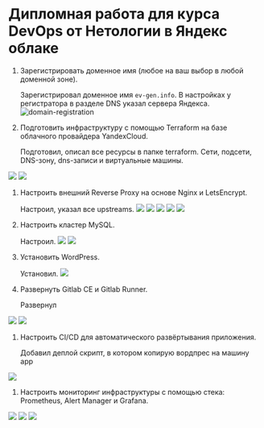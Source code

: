 # Дипломная работа для курса DevOps от Нетологии в Яндекс облаке

1. Зарегистрировать доменное имя (любое на ваш выбор в любой доменной зоне).

    Зарегистрировал доменное имя `ev-gen.info`. В настройках у регистратора в разделе DNS указал сервера Яндекса.
![domain-registration](https://github.com/evgeniy-skt/devops-diplom/blob/main/screenshots/domain-registration.png)

1. Подготовить инфраструктуру с помощью Terraform на базе облачного провайдера YandexCloud.

    Подготовил, описал все ресурсы в папке terraform. Сети, подсети, DNS-зону, dns-записи и виртуальные машины.

![](https://github.com/evgeniy-skt/devops-diplom/blob/main/screenshots/yandex-vm-list.png)
![](https://github.com/evgeniy-skt/devops-diplom/blob/main/screenshots/yandex-dns.png)

1. Настроить внешний Reverse Proxy на основе Nginx и LetsEncrypt.

    Настроил, указал все upstreams.
![](https://github.com/evgeniy-skt/devops-diplom/blob/main/screenshots/gitlab-cert.png)
![](https://github.com/evgeniy-skt/devops-diplom/blob/main/screenshots/wordpress-cert.png)
![](https://github.com/evgeniy-skt/devops-diplom/blob/main/screenshots/alertmanager-cert.png)
![](https://github.com/evgeniy-skt/devops-diplom/blob/main/screenshots/grafana-cert.png)
![](https://github.com/evgeniy-skt/devops-diplom/blob/main/screenshots/prometheus-cert.png)

1. Настроить кластер MySQL.

    Настроил.
![](https://github.com/evgeniy-skt/devops-diplom/blob/main/screenshots/mysql-replication-status.png)
![](https://github.com/evgeniy-skt/devops-diplom/blob/main/screenshots/mysql-dbs-list.png)

1. Установить WordPress.

    Установил.
![](https://github.com/evgeniy-skt/devops-diplom/blob/main/screenshots/wordpress-cert.png)

1. Развернуть Gitlab CE и Gitlab Runner.

    Развернул

![](https://github.com/evgeniy-skt/devops-diplom/blob/main/screenshots/gitlab-cert.png)
![](https://github.com/evgeniy-skt/devops-diplom/blob/main/screenshots/gitlab-runner.png)

1. Настроить CI/CD для автоматического развёртывания приложения.

    Добавил деплой скрипт, в котором копирую вордпрес на машину app

![](https://github.com/evgeniy-skt/devops-diplom/blob/main/screenshots/gitlab-working-deploy-job.png)

1. Настроить мониторинг инфраструктуры с помощью стека: Prometheus, Alert Manager и Grafana.

![](https://github.com/evgeniy-skt/devops-diplom/blob/main/screenshots/prometheus-status.png)
![](https://github.com/evgeniy-skt/devops-diplom/blob/main/screenshots/alertmanager-status.png)
![](https://github.com/evgeniy-skt/devops-diplom/blob/main/screenshots/grafana-dashboard.png)
